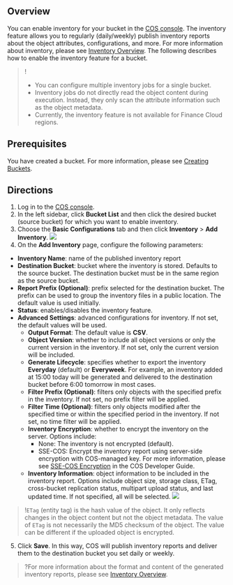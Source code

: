 ## Overview

You can enable inventory for your bucket in the [COS console](https://console.cloud.tencent.com/cos5). The inventory feature allows you to regularly (daily/weekly) publish inventory reports about the object attributes, configurations, and more. For more information about inventory, please see [Inventory Overview](https://intl.cloud.tencent.com/document/product/436/30622). The following describes how to enable the inventory feature for a bucket.

> !
>- You can configure multiple inventory jobs for a single bucket.
>- Inventory jobs do not directly read the object content during execution. Instead, they only scan the attribute information such as the object metadata.
>- Currently, the inventory feature is not available for Finance Cloud regions.

## Prerequisites

You have created a bucket. For more information, please see [Creating Buckets](https://intl.cloud.tencent.com/document/product/436/13309).

## Directions

1. Log in to the [COS console](https://console.cloud.tencent.com/cos5).
2. In the left sidebar, click **Bucket List** and then click the desired bucket (source bucket) for which you want to enable inventory.
3. Choose the **Basic Configurations** tab and then click **Inventory** > **Add Inventory**.
   ![](https://main.qcloudimg.com/raw/73aa7b3f19389dfdd42d4066e6437329.png)
4. On the **Add Inventory** page, configure the following parameters:
  - **Inventory Name**: name of the published inventory report
  - **Destination Bucket**: bucket where the inventory is stored. Defaults to the source bucket. The destination bucket must be in the same region as the source bucket.
 - **Report Prefix (Optional)**: prefix selected for the destination bucket. The prefix can be used to group the inventory files in a public location. The default value is used initially.
 - **Status**: enables/disables the inventory feature.
 - **Advanced Settings**: advanced configurations for inventory. If not set, the default values will be used.
   - **Output Format**: The default value is **CSV**.
   - **Object Version**: whether to include all object versions or only the current version in the inventory. If not set, only the current version will be included.
   - **Generate Lifecycle**: specifies whether to export the inventory **Everyday** (default) or **Everyweek**. For example, an inventory added at 15:00 today will be generated and delivered to the destination bucket before 6:00 tomorrow in most cases.
   - **Filter Prefix (Optional)**: filters only objects with the specified prefix in the inventory. If not set, no prefix filter will be applied.
   - **Filter Time (Optional)**: filters only objects modified after the specified time or within the specified period in the inventory. If not set, no time filter will be applied.
   - **Inventory Encryption**: whether to encrypt the inventory on the server. Options include:
     - None: The inventory is not encrypted (default).
     - SSE-COS: Encrypt the inventory report using server-side encryption with COS-managed key. For more information, please see [SSE-COS Encryption](https://intl.cloud.tencent.com/document/product/436/18145) in the COS Developer Guide.
   - **Inventory Information**: object information to be included in the inventory report. Options include object size, storage class, ETag, cross-bucket replication status, multipart upload status, and last updated time. If not specified, all will be selected.
     ![](https://main.qcloudimg.com/raw/a219e0eb29661c254f0a70f094cf1ae0.png)

> !`ETag` (entity tag) is the hash value of the object. It only reflects changes in the object content but not the object metadata. The value of `ETag` is not necessarily the MD5 checksum of the object. The value can be different if the uploaded object is encrypted.

5. Click **Save**. In this way, COS will publish inventory reports and deliver them to the destination bucket you set daily or weekly.
>?For more information about the format and content of the generated inventory reports, please see [Inventory Overview](https://intl.cloud.tencent.com/document/product/436/30622).
